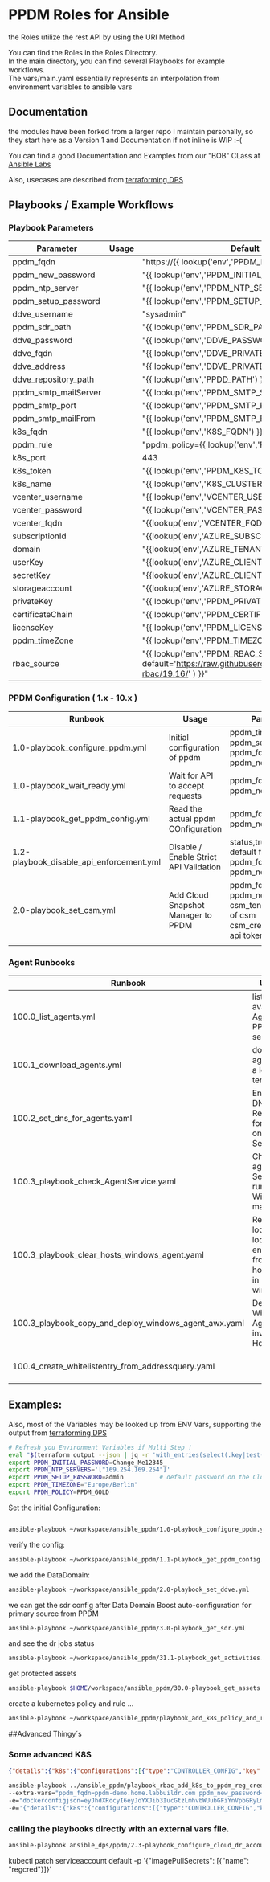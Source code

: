 # PPDM Roles for Ansible


the Roles utilize the rest API by using the URI Method

You can find the Roles in the Roles Directory.  
In the main directory, you can find several Playbooks for example workflows.  
The vars/main.yaml essentially represents an interpolation from environment variables to ansible vars  

## Documentation
the modules have been forked from a larger repo I maintain personally, so they start here as a Version 1 and Documentation if not inline is WIP :-(

You can find a good Documentation and Examples from our "BOB" CLass at [Ansible Labs](https://bob-builds-labs.github.io/)

Also, usecases are described from [terraforming DPS](https://github.com/bottkars/terraforming-dps)



## Playbooks / Example Workflows

### Playbook Parameters

Parameter | Usage  | Default value 
------|---------------------|---  
ppdm_fqdn  |  |"https://{{ lookup('env','PPDM_FQDN') }}" 
ppdm_new_password  |  |"{{ lookup('env','PPDM_INITIAL_PASSWORD') }}"
ppdm_ntp_server  |  |"{{ lookup('env','PPDM_NTP_SERVERS') }}"
ppdm_setup_password  |  |"{{ lookup('env','PPDM_SETUP_PASSWORD') }}" # "admin"
ddve_username  |  |"sysadmin"
ppdm_sdr_path  |  |"{{ lookup('env','PPDM_SDR_PATH') }}"
ddve_password  |  |"{{ lookup('env','DDVE_PASSWORD') }}"
ddve_fqdn  |  |"{{ lookup('env','DDVE_PRIVATE_FQDN') }}"
ddve_address  |  |"{{ lookup('env','DDVE_PRIVATE_FQDN') }}"
ddve_repository_path  |  |"{{ lookup('env','PPDD_PATH') }}"
ppdm_smtp_mailServer  |  |"{{ lookup('env','PPDM_SMTP_SERVER') }}"
ppdm_smtp_port  |  |"{{ lookup('env','PPDM_SMTP_PORT') }}"
ppdm_smtp_mailFrom  |  |"{{ lookup('env','PPDM_SMTP_FROM') }}"
k8s_fqdn  |  |"{{ lookup('env','K8S_FQDN') }}"
ppdm_rule  |  |"ppdm_policy={{ lookup('env','PPDM_POLICY')}}"
k8s_port  |  |443
k8s_token  |  |"{{ lookup('env','PPDM_K8S_TOKEN') }}"
k8s_name  |  |"{{ lookup('env','K8S_CLUSTER_NAME') }}"
vcenter_username  |  |"{{ lookup('env','VCENTER_USERNAME') }}"
vcenter_password  |  |"{{ lookup('env','VCENTER_PASSWORD') }}"
vcenter_fqdn  |  |"{{lookup('env','VCENTER_FQDN') }}"
subscriptionId  |  |"{{lookup('env','AZURE_SUBSCRIPTION_ID') }}"
domain  |  |"{{lookup('env','AZURE_TENANT_ID') }}"
userKey  |  |"{{lookup('env','AZURE_CLIENT_ID') }}"
secretKey  |  |"{{lookup('env','AZURE_CLIENT_SECRET') }}"
storageaccount  |  |"{{lookup('env','AZURE_STORAGEACCOUNT') }}"
privateKey  |  |"{{ lookup('env','PPDM_PRIVATE_KEY') }}"
certificateChain  |  |"{{ lookup('env','PPDM_CERTIFICATE_CHAIN') }}"
licenseKey  |  |"{{ lookup('env','PPDM_LICENSE_KEY') }}"
ppdm_timeZone  |  |"{{ lookup('env','PPDM_TIMEZONE') }}"
rbac_source  |  |"{{ lookup('env','PPDM_RBAC_SOURCE', default='https://raw.githubusercontent.com/bottkars/ppdm-rbac/19.16/' ) }}"

### PPDM Configuration ( 1.x - 10.x )



Runbook | Usage  | Parameters   
------|---------------------|---  
1.0-playbook_configure_ppdm.yml | Initial configuration of ppdm | ppdm_timeZone <br> ppdm_setup_password <br> ppdm_fqdn <br> ppdm_new_password 
1.0-playbook_wait_ready.yml | Wait for API to accept requests  |  ppdm_fqdn <br> ppdm_new_password 
1.1-playbook_get_ppdm_config.yml  |  Read the actual ppdm COnfiguration  |  ppdm_fqdn <br> ppdm_new_password  
1.2-playbook_disable_api_enforcement.yml  |  Disable / Enable Strict API Validation  | status,true or false  default false <br> ppdm_fqdn  <br> ppdm_new_password 
2.0-playbook_set_csm.yml  | Add Cloud Snapshot Manager to PPDM   |  ppdm_fqdn <br> ppdm_new_password <br>csm_tenant, tenant id of csm <br> csm_credentials, csm api token 
  |    |  



### Agent Runbooks

Runbook | Usage  | Parameters   
------|---------------------|---  
100.0_list_agents.yml | list available Agents on PPDM server |  ppdm_fqdn <br> ppdm_new_password 
100.1_download_agents.yml  |  download agents to a local temp dir  |   ppdm_fqdn <br> ppdm_new_password <br> download_destination: /tmp
100.2_set_dns_for_agents.yaml  |  Enable DNS Resolution for Agents on PPDM Server  |  ppdm_fqdn <br> ppdm_new_password <br> state, default TRUE
100.3_playbook_check_AgentService.yaml  | Checks agent Service runnig on Windows machines   |  win_service call to inventory hosts
100.3_playbook_clear_hosts_windows_agent.yaml |  Removes localhost loopback entries from hosts file in windows  |  win_hosts call to inventory hosts
100.3_playbook_copy_and_deploy_windows_agent_awx.yaml  |  Deploys Windows Agents to inventory Hosts  |  agent_src: /tmp
100.4_create_whitelistentry_from_addressquery.yaml  |    | host_list, list of comma seperated hostnames



## Examples:


Also, most of the Variables may be looked up from ENV Vars, supporting the output from [terraforming DPS](https://github.com/bottkars/terraforming-dps)

```bash
# Refresh you Environment Variables if Multi Step !
eval "$(terraform output --json | jq -r 'with_entries(select(.key|test("^PP+"))) | keys[] as $key | "export \($key)=\"\(.[$key].value)\""')"
export PPDM_INITIAL_PASSWORD=Change_Me12345_
export PPDM_NTP_SERVERS='["169.254.169.254"]'
export PPDM_SETUP_PASSWORD=admin          # default password on the Cloud PPDM rest API
export PPDM_TIMEZONE="Europe/Berlin"
export PPDM_POLICY=PPDM_GOLD


```
Set the initial Configuration:    
```bash

ansible-playbook ~/workspace/ansible_ppdm/1.0-playbook_configure_ppdm.yml
```
verify the config:

```bash
ansible-playbook ~/workspace/ansible_ppdm/1.1-playbook_get_ppdm_config.yml
```
we add the DataDomain:  

```bash
ansible-playbook ~/workspace/ansible_ppdm/2.0-playbook_set_ddve.yml 
```
we can get the sdr config after Data Domain Boost auto-configuration for primary source  from PPDM

```bash
ansible-playbook ~/workspace/ansible_ppdm/3.0-playbook_get_sdr.yml
```
and see the dr jobs status
```bash
ansible-playbook ~/workspace/ansible_ppdm/31.1-playbook_get_activities.yml --extra-vars "filter='category eq \"DISASTER_RECOVERY\"'"
```

get protected assets
```bash
ansible-playbook $HOME/workspace/ansible_ppdm/30.0-playbook_get_assets.yml -e "asset_filter='protectionStatus eq \"PROTECTED\"'"
```

create a kubernetes policy and rule ...

```bash
ansible-playbook ~/workspace/ansible_ppdm/playbook_add_k8s_policy_and_rule.yml 
```

##Advanced Thingy´s

### Some advanced K8S
```json
{"details":{"k8s":{"configurations":[{"type":"CONTROLLER_CONFIG","key":"k8s.ppdm.vspherecsi.use.fsagent","value":"true"},{"type":"CONTROLLER_CONFIG","key":"k8s.docker.registry","value":"harbor.pks.home.labbuildr.com"},{"type":"CONTROLLER_CONFIG","key":"ppdm.backup.concurrency","value":"2"},{"type":"POD_CONFIG","key":"VELERO","value":"c3BlYzoKICB0ZW1wbGF0ZToKICAgIG1ldGFkYXRhOgogICAgICBsYWJlbHM6CiAgICAgICAgYXBwLmt1YmVybmV0ZXMuaW8vbmFtZTogdmVsZXJvLXBwZG0KICAgIHNwZWM6CiAgICAgIGltYWdlUHVsbFNlY3JldHM6CiAgICAgICAtIG5hbWU6IHJlZ2NyZWQ="},{"type":"CONTROLLER_CONFIG","key":"k8s.image.pullsecrets","value":"regcred"}]}}}
```


```bash
ansible-playbook ../ansible_ppdm/playbook_rbac_add_k8s_to_ppdm_reg_cred.yml \
--extra-vars="ppdm_fqdn=ppdm-demo.home.labbuildr.com ppdm_new_password=Change_Me12345_ rbac_source=/Users/bottk/workspace/ocs_vsphere/rbac/" \
-e="dockerconfigjson=eyJhdXRocyI6eyJoYXJib3IucGtzLmhvbWUubGFiYnVpbGRyLmNvbSI6eyJ1c2VybmFtZSI6InJvYm90JHBwZG1fYWNjb3VudCIsInBhc3N3b3JkIjoiTnJVU2ZWMGVPVFFmVGN0RHVienhNblV1a3IwRDBXbnkiLCJhdXRoIjoiY205aWIzUWtjSEJrYlY5aFkyTnZkVzUwT2s1eVZWTm1WakJsVDFSUlpsUmpkRVIxWW5wNFRXNVZkV3R5TUVRd1YyNTUifX19" \
-e='{"details":{"k8s":{"configurations":[{"type":"CONTROLLER_CONFIG","key":"k8s.ppdm.vspherecsi.use.fsagent","value":"true"},{"type":"CONTROLLER_CONFIG","key":"k8s.docker.registry","value":"harbor.pks.home.labbuildr.com"},{"type":"CONTROLLER_CONFIG","key":"k8s.image.pullsecrets","value":"regcred"},{"type":"POD_CONFIG","key":"VELERO","value":"c3BlYzoKICB0ZW1wbGF0ZToKICAgIG1ldGFkYXRhOgogICAgICBsYWJlbHM6CiAgICAgICAgYXBwLmt1YmVybmV0ZXMuaW8vbmFtZTogdmVsZXJvLXBwZG0KICAgIHNwZWM6CiAgICAgIGltYWdlUHVsbFNlY3JldHM6CiAgICAgICAtIG5hbWU6IHJlZ2NyZWQ="}]}}}'
```
### calling the playbooks directly with an external vars file.
```bash
ansible-playbook ansible_dps/ppdm/2.3-playbook_configure_cloud_dr_account.yml --extra-vars "@ppdm-prod/vars.yaml"
```
kubectl patch serviceaccount default  -p '{"imagePullSecrets": [{"name": "regcred"}]}'
